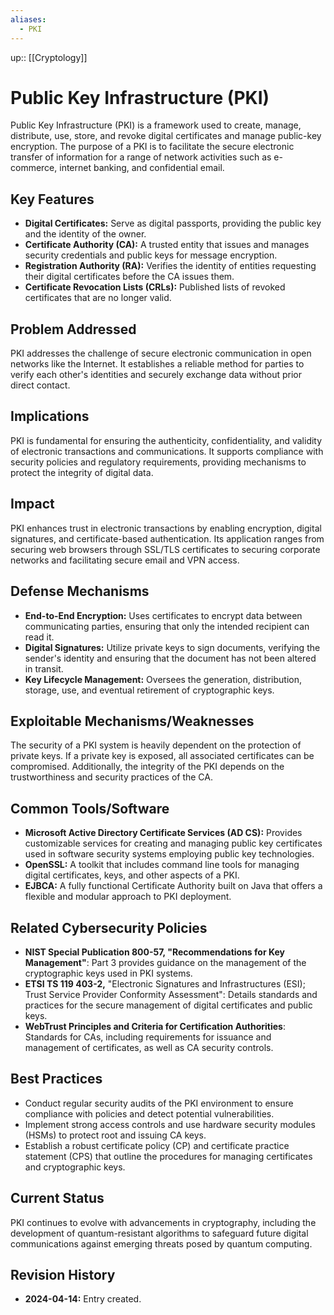 ```yaml
---
aliases:
  - PKI
---
```

up:: [[Cryptology]]
# Public Key Infrastructure (PKI)

Public Key Infrastructure (PKI) is a framework used to create, manage, distribute, use, store, and revoke digital certificates and manage public-key encryption. The purpose of a PKI is to facilitate the secure electronic transfer of information for a range of network activities such as e-commerce, internet banking, and confidential email.

## Key Features

- **Digital Certificates:** Serve as digital passports, providing the public key and the identity of the owner.
- **Certificate Authority (CA):** A trusted entity that issues and manages security credentials and public keys for message encryption.
- **Registration Authority (RA):** Verifies the identity of entities requesting their digital certificates before the CA issues them.
- **Certificate Revocation Lists (CRLs):** Published lists of revoked certificates that are no longer valid.

## Problem Addressed

PKI addresses the challenge of secure electronic communication in open networks like the Internet. It establishes a reliable method for parties to verify each other's identities and securely exchange data without prior direct contact.

## Implications

PKI is fundamental for ensuring the authenticity, confidentiality, and validity of electronic transactions and communications. It supports compliance with security policies and regulatory requirements, providing mechanisms to protect the integrity of digital data.

## Impact

PKI enhances trust in electronic transactions by enabling encryption, digital signatures, and certificate-based authentication. Its application ranges from securing web browsers through SSL/TLS certificates to securing corporate networks and facilitating secure email and VPN access.

## Defense Mechanisms

- **End-to-End Encryption:** Uses certificates to encrypt data between communicating parties, ensuring that only the intended recipient can read it.
- **Digital Signatures:** Utilize private keys to sign documents, verifying the sender's identity and ensuring that the document has not been altered in transit.
- **Key Lifecycle Management:** Oversees the generation, distribution, storage, use, and eventual retirement of cryptographic keys.

## Exploitable Mechanisms/Weaknesses

The security of a PKI system is heavily dependent on the protection of private keys. If a private key is exposed, all associated certificates can be compromised. Additionally, the integrity of the PKI depends on the trustworthiness and security practices of the CA.

## Common Tools/Software

- **Microsoft Active Directory Certificate Services (AD CS):** Provides customizable services for creating and managing public key certificates used in software security systems employing public key technologies.
- **OpenSSL:** A toolkit that includes command line tools for managing digital certificates, keys, and other aspects of a PKI.
- **EJBCA:** A fully functional Certificate Authority built on Java that offers a flexible and modular approach to PKI deployment.

## Related Cybersecurity Policies

- **NIST Special Publication 800-57, "Recommendations for Key Management"**: Part 3 provides guidance on the management of the cryptographic keys used in PKI systems.
- **ETSI TS 119 403-2,** "Electronic Signatures and Infrastructures (ESI); Trust Service Provider Conformity Assessment": Details standards and practices for the secure management of digital certificates and public keys.
- **WebTrust Principles and Criteria for Certification Authorities**: Standards for CAs, including requirements for issuance and management of certificates, as well as CA security controls.

## Best Practices

- Conduct regular security audits of the PKI environment to ensure compliance with policies and detect potential vulnerabilities.
- Implement strong access controls and use hardware security modules (HSMs) to protect root and issuing CA keys.
- Establish a robust certificate policy (CP) and certificate practice statement (CPS) that outline the procedures for managing certificates and cryptographic keys.

## Current Status

PKI continues to evolve with advancements in cryptography, including the development of quantum-resistant algorithms to safeguard future digital communications against emerging threats posed by quantum computing.

## Revision History

- **2024-04-14:** Entry created.
